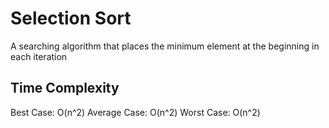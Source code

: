 # Selection Sort

A searching algorithm that places the minimum element at the beginning in each iteration

## Time Complexity

Best Case: O(n^2)
Average Case: O(n^2)
Worst Case: O(n^2)